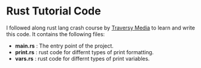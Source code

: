 # Rust Tutorial Code
  I followed along rust lang crash course by [Traversy Media](https://www.youtube.com/watch?v=zF34dRivLOw) to learn and write this code. It contains the following files:  
  - **main.rs** : The entry point of the project.  
  - **print.rs** : rust code for differnt types of print formatting.  
  - **vars.rs** : rust code for differnt types of print variables.
